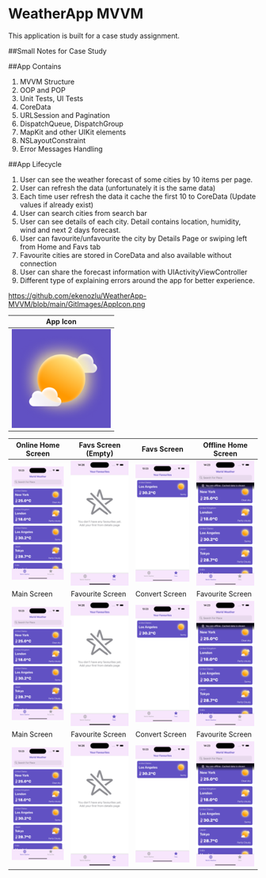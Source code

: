 # WeatherApp MVVM
This application is built for a case study assignment.

##Small Notes for Case Study

##App Contains
1. MVVM Structure
2. OOP and POP
3. Unit Tests, UI Tests
4. CoreData
5. URLSession and Pagination
6. DispatchQueue, DispatchGroup
7. MapKit and other UIKit elements
8. NSLayoutConstraint
9. Error Messages Handling

##App Lifecycle
1. User can see the weather forecast of some cities by 10 items per page.
2. User can refresh the data (unfortunately it is the same data)
3. Each time user refresh the data it cache the first 10 to CoreData (Update values if already exist)
4. User can search cities from search bar
5. User can see details of each city. Detail contains location, humidity, wind and next 2 days forecast.
6. User can favourite/unfavourite the city by Details Page or swiping left from Home and Favs tab
7. Favourite cities are stored in CoreData and also available without connection
8. User can share the forecast information with UIActivityViewController
9. Different type of explaining errors around the app for better experience.

https://github.com/ekenozlu/WeatherApp-MVVM/blob/main/GitImages/AppIcon.png


| App Icon |
| -------- |
| <img src="https://github.com/ekenozlu/WeatherApp-MVVM/blob/main/GitImages/AppIcon.png" width="200" alt="App Icon"> |

| Online Home Screen | Favs Screen (Empty) | Favs Screen | Offline Home Screen |
| ------------------ | ------------------- | ----------- | ------------------- |
| ![Online Home Screen](https://github.com/ekenozlu/WeatherApp-MVVM/blob/main/GitImages/home_online.png "Online Home Screen") | ![Favs Screen (Empty)](https://github.com/ekenozlu/WeatherApp-MVVM/blob/main/GitImages/favs_nofavs.png "Favs Screen (Empty)") | ![Favs Screen](https://github.com/ekenozlu/WeatherApp-MVVM/blob/main/GitImages/favs.png "Favs Screen") | ![Offline Home Screen](https://github.com/ekenozlu/WeatherApp-MVVM/blob/main/GitImages/home_offline.png "Offline Home Screen") |
| Main Screen | Favourite Screen | Convert Screen | Favourite Screen |
| ![Online Home Screen](https://github.com/ekenozlu/WeatherApp-MVVM/blob/main/GitImages/home_online.png "Online Home Screen") | ![Favs Screen (Empty)](https://github.com/ekenozlu/WeatherApp-MVVM/blob/main/GitImages/favs_nofavs.png "Favs Screen (Empty)") | ![Favs Screen](https://github.com/ekenozlu/WeatherApp-MVVM/blob/main/GitImages/favs.png "Favs Screen") | ![Offline Home Screen](https://github.com/ekenozlu/WeatherApp-MVVM/blob/main/GitImages/home_offline.png "Offline Home Screen") |
| Main Screen | Favourite Screen | Convert Screen | Favourite Screen |
| ![Online Home Screen](https://github.com/ekenozlu/WeatherApp-MVVM/blob/main/GitImages/home_online.png "Online Home Screen") | ![Favs Screen (Empty)](https://github.com/ekenozlu/WeatherApp-MVVM/blob/main/GitImages/favs_nofavs.png "Favs Screen (Empty)") | ![Favs Screen](https://github.com/ekenozlu/WeatherApp-MVVM/blob/main/GitImages/favs.png "Favs Screen") | ![Offline Home Screen](https://github.com/ekenozlu/WeatherApp-MVVM/blob/main/GitImages/home_offline.png "Offline Home Screen") |





